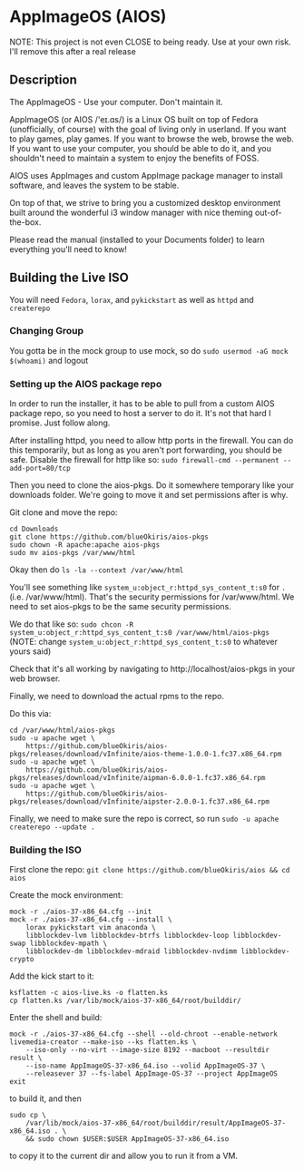 # AppImageOS (AIOS)

NOTE: This project is not even CLOSE to being ready. Use at your own risk. I'll remove this after a real release

## Description

The AppImageOS - Use your computer. Don't maintain it.

AppImageOS (or AIOS /'eɪ.ɑs/) is a Linux OS built on top of Fedora (unofficially, of course) with the goal of living only in userland. If you want to play games, play games. If you want to browse the web, browse the web. If you want to use your computer, you should be able to do it, and you shouldn't need to maintain a system to enjoy the benefits of FOSS.

AIOS uses AppImages and custom AppImage package manager to install software, and leaves the system to be stable.

On top of that, we strive to bring you a customized desktop environment built around the wonderful i3 window manager with nice theming out-of-the-box.

Please read the manual (installed to your Documents folder) to learn everything you'll need to know!

## Building the Live ISO

You will need `Fedora`, `lorax`, and `pykickstart` as well as `httpd` and `createrepo`

### Changing Group

You gotta be in the mock group to use mock, so do `sudo usermod -aG mock $(whoami)` and logout

### Setting up the AIOS package repo

In order to run the installer, it has to be able to pull from a custom AIOS package repo, so you need to host a server to do it. It's not that hard I promise. Just follow along.

After installing httpd, you need to allow http ports in the firewall. You can do this temporarily, but as long as you aren't port forwarding, you should be safe. Disable the firewall for http like so: `sudo firewall-cmd --permanent --add-port=80/tcp`

Then you need to clone the aios-pkgs. Do it somewhere temporary like your downloads folder. We're going to move it and set permissions after is why.

Git clone and move the repo:

```
cd Downloads
git clone https://github.com/blueOkiris/aios-pkgs
sudo chown -R apache:apache aios-pkgs
sudo mv aios-pkgs /var/www/html
```

Okay then do `ls -la --context /var/www/html`

You'll see something like `system_u:object_r:httpd_sys_content_t:s0` for `.` (i.e. /var/www/html). That's the security permissions for /var/www/html. We need to set aios-pkgs to be the same security permissions.

We do that like so: `sudo chcon -R system_u:object_r:httpd_sys_content_t:s0 /var/www/html/aios-pkgs` (NOTE: change `system_u:object_r:httpd_sys_content_t:s0` to whatever yours said)

Check that it's all working by navigating to http://localhost/aios-pkgs in your web browser.

Finally, we need to download the actual rpms to the repo.

Do this via:

```
cd /var/www/html/aios-pkgs
sudo -u apache wget \
    https://github.com/blueOkiris/aios-pkgs/releases/download/vInfinite/aios-theme-1.0.0-1.fc37.x86_64.rpm
sudo -u apache wget \
    https://github.com/blueOkiris/aios-pkgs/releases/download/vInfinite/aipman-6.0.0-1.fc37.x86_64.rpm
sudo -u apache wget \
    https://github.com/blueOkiris/aios-pkgs/releases/download/vInfinite/aipster-2.0.0-1.fc37.x86_64.rpm
```

Finally, we need to make sure the repo is correct, so run `sudo -u apache createrepo --update .`

### Building the ISO

First clone the repo: `git clone https://github.com/blueOkiris/aios && cd aios`

Create the mock environment:

```
mock -r ./aios-37-x86_64.cfg --init
mock -r ./aios-37-x86_64.cfg --install \
    lorax pykickstart vim anaconda \
    libblockdev-lvm libblockdev-btrfs libblockdev-loop libblockdev-swap libblockdev-mpath \
    libblockdev-dm libblockdev-mdraid libblockdev-nvdimm libblockdev-crypto
```

Add the kick start to it:

```
ksflatten -c aios-live.ks -o flatten.ks
cp flatten.ks /var/lib/mock/aios-37-x86_64/root/builddir/
```

Enter the shell and build:

```
mock -r ./aios-37-x86_64.cfg --shell --old-chroot --enable-network
livemedia-creator --make-iso --ks flatten.ks \
    --iso-only --no-virt --image-size 8192 --macboot --resultdir result \
    --iso-name AppImageOS-37-x86_64.iso --volid AppImageOS-37 \
    --releasever 37 --fs-label AppImage-OS-37 --project AppImageOS
exit
```

to build it, and then

```
sudo cp \
    /var/lib/mock/aios-37-x86_64/root/builddir/result/AppImageOS-37-x86_64.iso . \
    && sudo chown $USER:$USER AppImageOS-37-x86_64.iso
```

to copy it to the current dir and allow you to run it from a VM.

